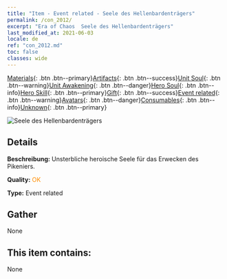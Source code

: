 ```yaml
---
title: "Item - Event related - Seele des Hellenbardenträgers"
permalink: /con_2012/
excerpt: "Era of Chaos  Seele des Hellenbardenträgers"
last_modified_at: 2021-06-03
locale: de
ref: "con_2012.md"
toc: false
classes: wide
---
```

 [Materials](/ItemsDE/){: .btn .btn--primary}[Artifacts](/ItemsDE/Artifacts/){: .btn .btn--success}[Unit Soul](/ItemsDE/UnitSoul/){: .btn .btn--warning}[Unit Awakening](/ItemsDE/UnitAwakening/){: .btn .btn--danger}[Hero Soul](/ItemsDE/HeroSoul/){: .btn .btn--info}[Hero Skill](/ItemsDE/HeroSkill/){: .btn .btn--primary}[Gift](/ItemsDE/Gift/){: .btn .btn--success}[Event related](/ItemsDE/Events/){: .btn .btn--warning}[Avatars](/ItemsDE/Avatars/){: .btn .btn--danger}[Consumables](/ItemsDE/Consumables/){: .btn .btn--info}[Unknown](/ItemsDE/Unknown/){: .btn .btn--primary}

 ![Seele des Hellenbardenträgers](/images/t/juexing_101.jpg)

## Details
 **Beschreibung:** Unsterbliche heroische Seele für das Erwecken des Pikeniers.

 **Quality:** <span style="color: #FF8C00">OK</span>

 **Type:** Event related

## Gather

  None

## This item contains:

  None

